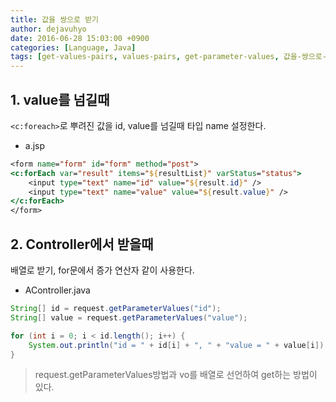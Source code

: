 ```yaml
---
title: 값을 쌍으로 받기
author: dejavuhyo
date: 2016-06-28 15:03:00 +0900
categories: [Language, Java]
tags: [get-values-pairs, values-pairs, get-parameter-values, 값을-쌍으로-받기]
---
```


## 1. value를 넘길때
```<c:foreach>```로 뿌려진 값을 id, value를 넘길때 타입 name 설정한다.

* a.jsp

```jsp
<form name="form" id="form" method="post">
<c:forEach var="result" items="${resultList}" varStatus="status">
    <input type="text" name="id" value="${result.id}" />
    <input type="text" name="value" value="${result.value}" />
</c:forEach>
</form>
```

## 2. Controller에서 받을때
배열로 받기, for문에서 증가 연산자 같이 사용한다.

* AController.java

```java
String[] id = request.getParameterValues("id");
String[] value = request.getParameterValues("value");

for (int i = 0; i < id.length(); i++) {
    System.out.println("id = " + id[i] + ", " + "value = " + value[i]);
}
```

> request.getParameterValues방법과 vo를 배열로 선언하여 get하는 방법이 있다.
